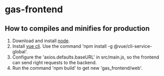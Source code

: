 # gas-frontend
## How to compiles and minifies for production
1. Download and install [node](https://nodejs.org/en/).
2. Install [vue cli](https://cli.vuejs.org/). Use the command 'npm install -g @vue/cli-service-global'.
3. Configure the 'axios.defaults.baseURL' in src/main.js, so the frontend can send right requests to the backend.
4. Run the command 'npm build' to get new 'gas_frontend/web'.
